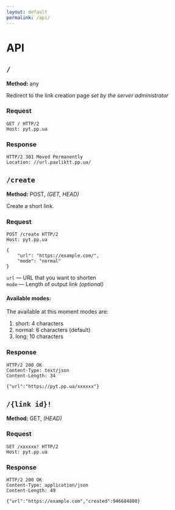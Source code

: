 ```yaml
---
layout: default
permalink: /api/
---
```


# API

## `/`
**Method:** any

Redirect to the link creation page *set by the server administrator*

### Request
```
GET / HTTP/2
Host: pyt.pp.ua

```

### Response
```
HTTP/2 301 Moved Permanently
Location: //url.pavliktt.pp.ua/

```

## `/create`
**Method:** POST, *(GET, HEAD)*

Create a short link.

### Request
```
POST /create HTTP/2
Host: pyt.pp.ua

{
    "url": "https://example.com/",
    "mode": "normal"
}
```

`url` &mdash; URL that you want to shorten\
`mode` &mdash; Length of output link *(optional)*

#### Available modes:
The available at this moment modes are:

1. short: 4 characters
2. normal: 6 characters (default)
3. long: 10 characters

### Response
```
HTTP/2 200 OK
Content-Type: text/json
Content-Length: 34

{"url":"https://pyt.pp.ua/xxxxxx"}
```

## `/{link id}!`
**Method:** GET, *(HEAD)*

### Request
```
GET /xxxxxx! HTTP/2
Host: pyt.pp.ua

```

### Response
```
HTTP/2 200 OK
Content-Type: application/json
Content-Length: 49

{"url":"https://example.com","created":946684800}
```